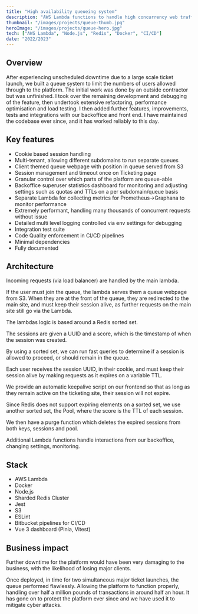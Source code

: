 ```yaml
---
title: "High availability queueing system"
description: "AWS Lambda functions to handle high concurrency web traffic"
thumbnail: "/images/projects/queue-thumb.jpg"
heroImage: "/images/projects/queue-hero.jpg"
tech: ["AWS Lambda", "Node.js", "Redis", "Docker", "CI/CD"]
date: "2022/2023"
---
```


## Overview

After experiencing unscheduled downtime due to a large scale ticket launch, we built a queue system to limit the numbers of users allowed through to the platform. The initial work was done by an outside contractor but was unfinished. I took over the remaining development and debugging of the feature, then undertook extensive refactoring, performance optimisation and load testing. I then added further features, improvements, tests and integrations with our backoffice and front end. I have maintained the codebase ever since, and it has worked reliably to this day.

## Key features

- Cookie based session handling
- Multi-tenant, allowing different subdomains to run separate queues
- Client themed queue webpage with position in queue served from S3
- Session management and timeout once on Ticketing page
- Granular control over which parts of the platform are queue-able
- Backoffice superuser statistics dashboard for monitoring and adjusting settings such as quotas and TTLs on a per subdomain/queue basis
- Separate Lambda for collecting metrics for Prometheus->Graphana to monitor performance
- Extremely performant, handling many thousands of concurrent requests without issue
- Detailed multi level logging controlled via env settings for debugging
- Integration test suite
- Code Quality enforcement in CI/CD pipelines
- Minimal dependencies
- Fully documented

## Architecture

Incoming requests (via load balancer) are handled by the main lambda.

If the user must join the queue, the lambda serves them a queue webpage from S3. When they are at the front of the queue, they are redirected to the main site, and must keep their session alive, as further requests on the main site still go via the Lambda.

The lambdas logic is based around a Redis sorted set.

The sessions are given a UUID and a score, which is the timestamp of when the session was created.

By using a sorted set, we can run fast queries to determine if a session is allowed to proceed, or should remain in the queue.

Each user receives the session UUID, in their cookie, and must keep their session alive by making requests as it expires on a variable TTL.

We provide an automatic keepalive script on our frontend so that as long as they remain active on the ticketing site, their session will not expire.

Since Redis does not support expiring elements on a sorted set, we use another sorted set, the Pool, where the score is the TTL of each session.

We then have a purge function which deletes the expired sessions from both keys, sessions and pool.

Additional Lambda functions handle interactions from our backoffice, changing settings, monitoring.

## Stack

- AWS Lambda
- Docker
- Node.js
- Sharded Redis Cluster
- Jest
- S3
- ESLint
- Bitbucket pipelines for CI/CD
- Vue 3 dashboard (Pinia, Vitest)

## Business impact

Further downtime for the platform would have been very damaging to the business, with the likelihood of losing major clients.

Once deployed, in time for two simultaneous major ticket launches, the queue performed flawlessly. Allowing the platform to function properly, handling over half a million pounds of transactions in around half an hour. It has gone on to protect the platform ever since and we have used it to mitigate cyber attacks.

